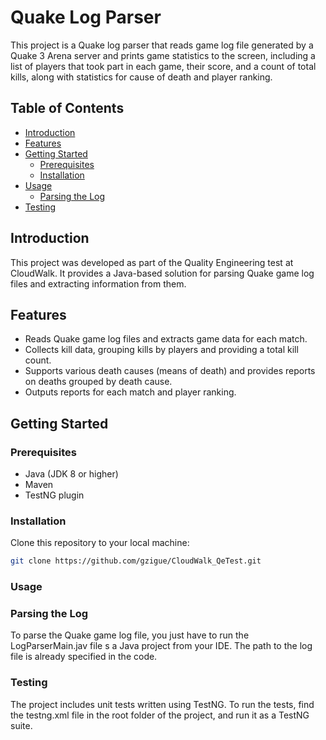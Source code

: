 # Quake Log Parser

This project is a Quake log parser that reads game log file generated by a Quake 3 Arena server and prints game statistics to the screen, including a list of players that took part in each game, their
score, and a count of total kills, along with  statistics for cause of death and player ranking.

## Table of Contents

- [Introduction](#introduction)
- [Features](#features)
- [Getting Started](#getting-started)
  - [Prerequisites](#prerequisites)
  - [Installation](#installation)
- [Usage](#usage)
  - [Parsing the Log](#parsing-the-log)
- [Testing](#testing)

## Introduction

This project was developed as part of the Quality Engineering test at CloudWalk. It provides a Java-based solution for parsing Quake game log files and extracting information from them.

## Features

- Reads Quake game log files and extracts game data for each match.
- Collects kill data, grouping kills by players and providing a total kill count.
- Supports various death causes (means of death) and provides reports on deaths grouped by death cause.
- Outputs reports for each match and player ranking.

## Getting Started

### Prerequisites

- Java (JDK 8 or higher)
- Maven
- TestNG plugin

### Installation

Clone this repository to your local machine:

```bash 
git clone https://github.com/gzigue/CloudWalk_QeTest.git
```
	
### Usage

### Parsing the Log

To parse the Quake game log file, you just have to run the LogParserMain.jav file s a Java project from your IDE. The path to the log file is already specified in the code.

### Testing

The project includes unit tests written using TestNG. To run the tests, find the testng.xml file in the root folder of the project, and run it as a TestNG suite.